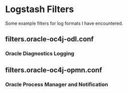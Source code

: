 # Logstash Filters

Some example filters for log formats I have encountered.

## filters.oracle-oc4j-odl.conf
### Oracle Diagnostics Logging


## filters.oracle-oc4j-opmn.conf
### Oracle Process Manager and Notification
